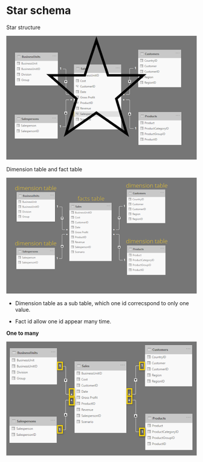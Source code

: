 # Star schema

Star structure

![cap](./cap.png)

Dimension table and fact table

![cap3](./cap3.png)

- Dimension table as a sub table, which one id correcspond to only one value.

- Fact id allow one id appear many time.

**One to many**

![cap2](./cap2.png)
